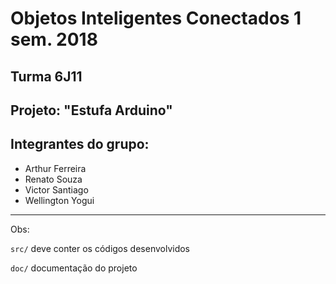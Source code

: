 # Objetos Inteligentes Conectados 1 sem. 2018

## Turma 6J11
## Projeto: "Estufa Arduino"
## Integrantes do grupo:

* Arthur Ferreira
* Renato Souza
* Victor Santiago
* Wellington Yogui
_______________________________________
Obs:

`src/` deve conter os códigos desenvolvidos

`doc/` documentação do projeto
